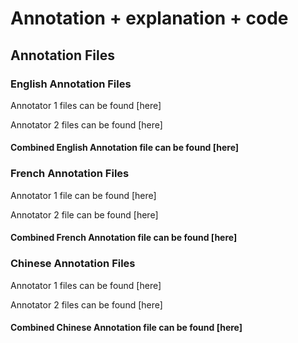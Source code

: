 # Annotation + explanation + code

## Annotation Files

### English Annotation Files

Annotator 1 files can be found [here]

Annotator 2 files can be found [here]

#### Combined English Annotation file can be found [here]

### French Annotation Files

Annotator 1 file can be found [here]

Annotator 2 file can be found [here]

#### Combined French Annotation file can be found [here]

### Chinese Annotation Files

Annotator 1 files can be found [here]

Annotator 2 files can be found [here]

#### Combined Chinese Annotation file can be found [here]


